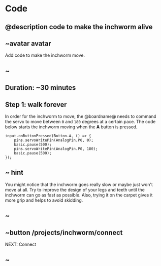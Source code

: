 # Code

## @description code to make the inchworm alive

## ~avatar avatar

Add code to make the inchworm move.

## ~

## Duration: ~30 minutes

## Step 1: walk forever

In order for the inchworm to move, the @boardname@ needs to command the servo to move between ``0`` and ``180`` degrees at a certain pace. The code below starts the inchworm moving when the **A** button is pressed.

```blocks
input.onButtonPressed(Button.A, () => {
    pins.servoWritePin(AnalogPin.P0, 0);
    basic.pause(500);
    pins.servoWritePin(AnalogPin.P0, 180);
    basic.pause(500);
});
```

## ~ hint

You might notice that the inchworm goes really slow or maybe just won't move at all. Try to improve the design of your legs and teeth until the inchworm can go as fast as possible. Also, trying it on the carpet gives it more grip and helps to avoid skidding.

## ~

## ~button /projects/inchworm/connect
NEXT: Connect
## ~